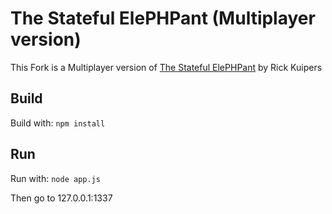 # The Stateful ElePHPant (Multiplayer version)

This Fork is a Multiplayer version of [The Stateful ElePHPant](https://raw.githubusercontent.com/rskuipers/stateful-elephpant) by Rick Kuipers

## Build
Build with:
``npm install``

## Run
Run with:
``node app.js``

Then go to 127.0.0.1:1337

